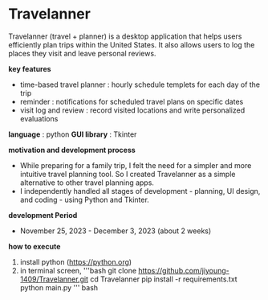 # Travelanner
Travelanner (travel + planner) is a desktop application that helps users efficiently plan trips within the United States. It also allows users to log the places they visit and leave personal reviews.

**key features**
- time-based travel planner : hourly schedule templets for each day of the trip
- reminder : notifications for scheduled travel plans on specific dates
- visit log and review : record visited locations and write personalized evaluations

**language** : python
**GUI library** : Tkinter

**motivation and development process** 
- While preparing for a family trip, I felt the need for a simpler and more intuitive travel planning tool. So I created Travelanner as a simple alternative to other travel planning apps. 
- I independently handled all stages of development - planning, UI design, and coding - using Python and Tkinter.

**development Period**
- November 25, 2023 - December 3, 2023 (about 2 weeks)

**how to execute**
1. install python (https://python.org)
2. in terminal screen,
'''bash
git clone https://github.com/jiyoung-1409/Travelanner.git
cd Travelanner
pip install -r requirements.txt
python main.py
''' bash
